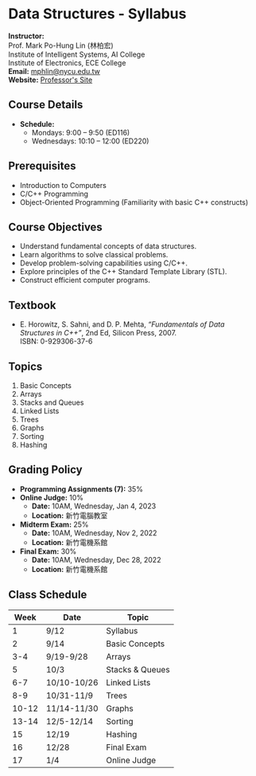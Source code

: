 # Data Structures - Syllabus

**Instructor:**  
Prof. Mark Po-Hung Lin (林柏宏)  
Institute of Intelligent Systems, AI College  
Institute of Electronics, ECE College  
**Email:** [mphlin@nycu.edu.tw](mailto:mphlin@nycu.edu.tw)  
**Website:** [Professor's Site](https://sites.google.com/view/mphlin)  


## Course Details

- **Schedule:**  
  - Mondays: 9:00 – 9:50 (ED116)  
  - Wednesdays: 10:10 – 12:00 (ED220)  


## Prerequisites
- Introduction to Computers
- C/C++ Programming
- Object-Oriented Programming (Familiarity with basic C++ constructs)


## Course Objectives
- Understand fundamental concepts of data structures.
- Learn algorithms to solve classical problems.
- Develop problem-solving capabilities using C/C++.
- Explore principles of the C++ Standard Template Library (STL).
- Construct efficient computer programs.


## Textbook
- E. Horowitz, S. Sahni, and D. P. Mehta, *“Fundamentals of Data Structures in C++”*, 2nd Ed, Silicon Press, 2007.  
  ISBN: 0-929306-37-6  


## Topics
1. Basic Concepts
2. Arrays
3. Stacks and Queues
4. Linked Lists
5. Trees
6. Graphs
7. Sorting
8. Hashing


## Grading Policy
- **Programming Assignments (7):** 35%  
- **Online Judge:** 10%  
  - **Date:** 10AM, Wednesday, Jan 4, 2023  
  - **Location:** 新竹電腦教室  
- **Midterm Exam:** 25%  
  - **Date:** 10AM, Wednesday, Nov 2, 2022  
  - **Location:** 新竹電機系館  
- **Final Exam:** 30%  
  - **Date:** 10AM, Wednesday, Dec 28, 2022  
  - **Location:** 新竹電機系館  


## Class Schedule
| Week | Date | Topic              |
|------|------|--------------------|
| 1    | 9/12 | Syllabus           |
| 2    | 9/14 | Basic Concepts     |
| 3-4  | 9/19-9/28 | Arrays       |
| 5    | 10/3 | Stacks & Queues    |
| 6-7  | 10/10-10/26 | Linked Lists |
| 8-9  | 10/31-11/9 | Trees         |
| 10-12| 11/14-11/30 | Graphs       |
| 13-14| 12/5-12/14 | Sorting       |
| 15   | 12/19 | Hashing           |
| 16   | 12/28 | Final Exam        |
| 17   | 1/4  | Online Judge       |

